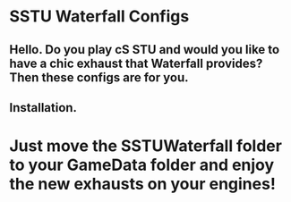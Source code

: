 SSTU Waterfall Configs
======================
Hello. 
Do you play cS STU and would you like to have a chic exhaust that Waterfall provides? 
Then these configs are for you.
---
Installation. 
---
Just move the SSTUWaterfall folder to your GameData folder and enjoy the new exhausts on your engines!
========



